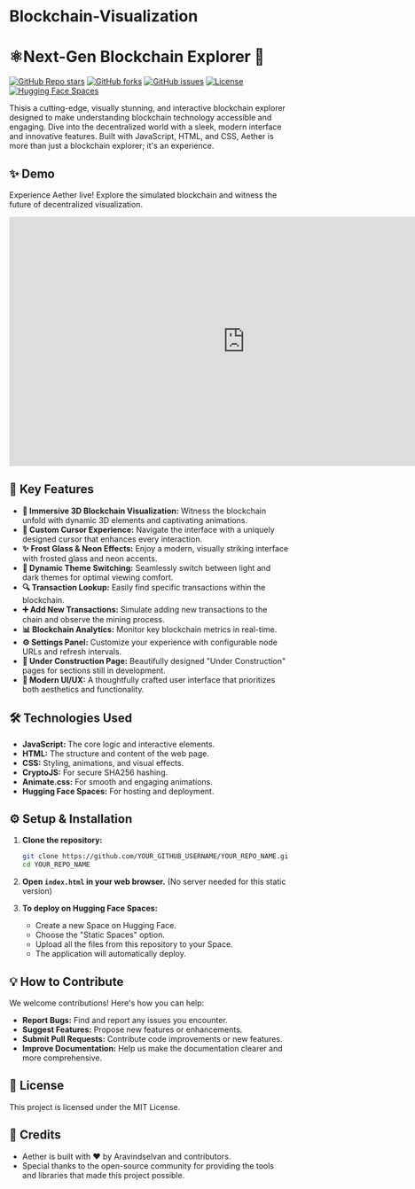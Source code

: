 # Blockchain-Visualization
# ⚛️Next-Gen Blockchain Explorer 🌌

[![GitHub Repo stars](https://img.shields.io/github/stars/AravindS2006/Blockchain-Visualization?style=social)](https://github.com/AravindS2006/Blockchain-Visualization)
[![GitHub forks](https://img.shields.io/github/forks/AravindS2006/Blockchain-Visualization?style=social)](https://github.com/AravindS2006/Blockchain-Visualization/fork)
[![GitHub issues](https://img.shields.io/github/issues/AravindS2006/Blockchain-Visualization)](https://github.com/AravindS2006/Blockchain-Visualization/issues)
[![License](https://img.shields.io/badge/License-MIT-yellow.svg)](https://opensource.org/licenses/MIT)
[![Hugging Face Spaces](https://img.shields.io/badge/%F0%9F%A4%97%20Hugging%20Face-Spaces-blue)](https://huggingface.co/spaces/aravinds2006/blockchain-visualization)

 Thisis a cutting-edge, visually stunning, and interactive blockchain explorer designed to make understanding blockchain technology accessible and engaging. Dive into the decentralized world with a sleek, modern interface and innovative features.  Built with JavaScript, HTML, and CSS, Aether is more than just a blockchain explorer; it's an experience.

## ✨ Demo

Experience Aether live!  Explore the simulated blockchain and witness the future of decentralized visualization.

<div>
<iframe
	src="https://aravinds2006-blockchain-visualization.static.hf.space"
	frameborder="0"
	width="850"
	height="450"
></iframe>
</div>

## 🚀 Key Features

*   **🌌 Immersive 3D Blockchain Visualization:**  Witness the blockchain unfold with dynamic 3D elements and captivating animations.
*   **💫 Custom Cursor Experience:**  Navigate the interface with a uniquely designed cursor that enhances every interaction.
*   **✨ Frost Glass & Neon Effects:** Enjoy a modern, visually striking interface with frosted glass and neon accents.
*   **🌙 Dynamic Theme Switching:** Seamlessly switch between light and dark themes for optimal viewing comfort.
*   **🔍 Transaction Lookup:** Easily find specific transactions within the blockchain.
*   **➕ Add New Transactions:** Simulate adding new transactions to the chain and observe the mining process.
*   **📊 Blockchain Analytics:**  Monitor key blockchain metrics in real-time.
*   **⚙️ Settings Panel:** Customize your experience with configurable node URLs and refresh intervals.
*   **🚧 Under Construction Page:**  Beautifully designed "Under Construction" pages for sections still in development.
*   **🎨 Modern UI/UX:** A thoughtfully crafted user interface that prioritizes both aesthetics and functionality.

## 🛠️ Technologies Used

*   **JavaScript:** The core logic and interactive elements.
*   **HTML:** The structure and content of the web page.
*   **CSS:** Styling, animations, and visual effects.
*   **CryptoJS:** For secure SHA256 hashing.
*   **Animate.css:** For smooth and engaging animations.
*   **Hugging Face Spaces:** For hosting and deployment.

## ⚙️ Setup & Installation

1.  **Clone the repository:**

    ```bash
    git clone https://github.com/YOUR_GITHUB_USERNAME/YOUR_REPO_NAME.git
    cd YOUR_REPO_NAME
    ```

2.  **Open `index.html` in your web browser.**  (No server needed for this static version)

3.  **To deploy on Hugging Face Spaces:**

    *   Create a new Space on Hugging Face.
    *   Choose the "Static Spaces" option.
    *   Upload all the files from this repository to your Space.
    *   The application will automatically deploy.

## 💡 How to Contribute

We welcome contributions! Here's how you can help:

*   **Report Bugs:** Find and report any issues you encounter.
*   **Suggest Features:** Propose new features or enhancements.
*   **Submit Pull Requests:** Contribute code improvements or new features.
*   **Improve Documentation:** Help us make the documentation clearer and more comprehensive.

## 📜 License

This project is licensed under the MIT License.

## 🤝 Credits

*   Aether is built with ❤️ by Aravindselvan and contributors.
*   Special thanks to the open-source community for providing the tools and libraries that made this project possible.

